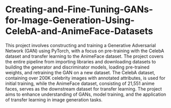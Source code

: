 # Creating-and-Fine-Tuning-GANs-for-Image-Generation-Using-CelebA-and-AnimeFace-Datasets



This project involves constructing and training a Generative Adversarial Network (GAN) using PyTorch, with a focus on pre-training with the CelebA dataset and transfer learning to the AnimeFace dataset. The project covers the entire pipeline from importing libraries and downloading datasets to building the generator and discriminator models, loading pre-trained weights, and retraining the GAN on a new dataset. The CelebA dataset, containing over 200K celebrity images with annotated attributes, is used for initial training, while the AnimeFace dataset, consisting of 21,551 anime faces, serves as the downstream dataset for transfer learning. The project aims to enhance understanding of GANs, model training, and the application of transfer learning in image generation tasks.
